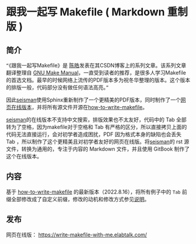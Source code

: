 # 跟我一起写 Makefile ( Markdown 重制版 )


## 简介

`“`《跟我一起写Makefile》是 [陈皓](http://coolshell.cn/haoel)发表在其CSDN博客上的系列文章。该系列文章翻译整理自 [GNU Make Manual](https://www.gnu.org/software/make/manual/)，一直受到读者的推荐，是很多人学习Makefile的首选文档。最早的时候网络上流传的PDF版本多为祝冬华整理的版本。这个版本的排版一般，代码部分没有做任何语法高亮。`”`

因此[seisman](https://seisman.info)使用Sphinx重新制作了一个更精美的PDF版本，同时制作了一个[网页在线版本](https://seisman.github.io/how-to-write-makefile/)，并将所有源文件开源在[how-to-write-makefile](https://github.com/seisman/how-to-write-makefile)。

[seisman](https://seisman.info)的在线版本不支持中文搜索，排版效果也不太友好，代码中的 Tab 全部转为了空格，因为makefile对于空格和 Tab 有严格的区分，所以直接拷贝上面的代码无法直接运行，会对初学者造成困扰，PDF 因为格式本身的缺陷也会丢失 Tab ，所以制作了这个更精美且对初学者友好的网页在线版。将[seisman](https://seisman.info)的 rst 源文件，转换为通用的，专注于内容的 Markdown 文件，并且使用 GitBook 制作了这个在线版本。

## 内容

基于 [how-to-write-makefile](https://github.com/seisman/how-to-write-makefile) 的最新版本（2022.8.16），将所有例子中的 `Tab` 前缀全部修改成了自定义前缀，修改的动机和修改方式参见[说明](book_sources\README.md)。


## 发布

网页在线版： https://write-makefile-with-me.elabtalk.com/